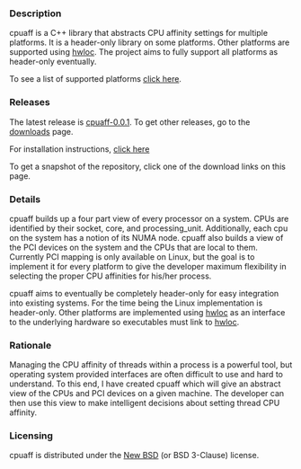 ### Description

cpuaff is a C++ library that abstracts CPU affinity settings for multiple platforms.  It is a header-only library on some platforms.  Other platforms are supported using [hwloc](http://www.open-mpi.org/projects/hwloc/).  The project aims to fully support all platforms as header-only eventually.

To see a list of supported platforms [click here](supported_platforms.html).

### Releases

The latest release is [cpuaff-0.0.1](releases/cpuaff-0.0.1.tar.gz).  To get other releases, go to the [downloads](downloads.html) page.

For installation instructions, [click here](installation.html)

To get a snapshot of the repository, click one of the download links on this page.

### Details

cpuaff builds up a four part view of every processor on a system.  CPUs are identified by their socket, core, and processing_unit.  Additionally, each cpu on the system has a notion of its NUMA node.  cpuaff also builds a view of the PCI devices on the system and the CPUs that are local to them.  Currently PCI mapping is only available on Linux, but the goal is to implement it for every platform to give the developer maximum flexibility in selecting the proper CPU affinities for his/her process.

cpuaff aims to eventually be completely header-only for easy integration into existing systems.  For the time being the Linux implementation is header-only.  Other platforms are implemented using [hwloc](http://www.open-mpi.org/projects/hwloc/) as an interface to the underlying hardware so executables must link to [hwloc](http://www.open-mpi.org/projects/hwloc/).

### Rationale

Managing the CPU affinity of threads within a process is a powerful tool, but operating system provided interfaces are often difficult to use and hard to understand.  To this end, I have created cpuaff which will give an abstract view of the CPUs and PCI devices on a given machine.  The developer can then use this view to make intelligent decisions about setting thread CPU affinity.

### Licensing

cpuaff is distributed under the [New BSD](http://opensource.org/licenses/BSD-3-Clause) (or BSD 3-Clause) license.
